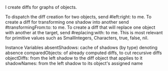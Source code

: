 I create diffs for graphs of objects.

To dispatch the diff creation for two objects, send #left:right: to me.
To create a diff for transforming one shadow into another send #transformingFrom:to: to me.
To create a diff that will replace one object with another at the target, send #replacing:with: to me. This is most relevant for primitive values such as SmallIntegers, Characters, true, false, nil.

Instance Variables
	absentShadows:		<Dictionary> cache of shadows (by type) denoting absence
	comparedObjects:		<Dictionary> of already computed diffs, to cut recursive diffs
	objectDiffs:				<Dictionary> from the left shadow to the diff object that applies to it
	shadowNames:			<Dictionary> from the left shadow to its object's assigned name
